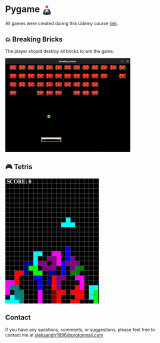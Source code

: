 # Pygame <img src="img/joystick.png" align="center">
All games were created during this Udemy course [link](https://www.udemy.com/course/exploring-game-mechanics-with-python-and-pygame/).
## :boom: Breaking Bricks
The player should destroy all bricks to win the game.

<img src="img/demo.png" width="400" height="300">

## :video_game: Tetris
<img src="img/demo_tetris.png" width="300" height="400">

## Contact
If you have any questions, comments, or suggestions, please feel free to contact me at oleksandrr1996@protonmail.com
